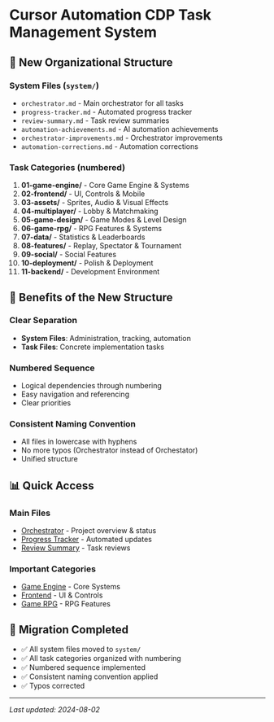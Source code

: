 # Cursor Automation CDP Task Management System

## 📁 **New Organizational Structure**

### **System Files** (`system/`)
- `orchestrator.md` - Main orchestrator for all tasks
- `progress-tracker.md` - Automated progress tracker
- `review-summary.md` - Task review summaries
- `automation-achievements.md` - AI automation achievements
- `orchestrator-improvements.md` - Orchestrator improvements
- `automation-corrections.md` - Automation corrections

### **Task Categories** (numbered)
1. **01-game-engine/** - Core Game Engine & Systems
2. **02-frontend/** - UI, Controls & Mobile
3. **03-assets/** - Sprites, Audio & Visual Effects
4. **04-multiplayer/** - Lobby & Matchmaking
5. **05-game-design/** - Game Modes & Level Design
6. **06-game-rpg/** - RPG Features & Systems
7. **07-data/** - Statistics & Leaderboards
8. **08-features/** - Replay, Spectator & Tournament
9. **09-social/** - Social Features
10. **10-deployment/** - Polish & Deployment
11. **11-backend/** - Development Environment

## 🎯 **Benefits of the New Structure**

### **Clear Separation**
- **System Files**: Administration, tracking, automation
- **Task Files**: Concrete implementation tasks

### **Numbered Sequence**
- Logical dependencies through numbering
- Easy navigation and referencing
- Clear priorities

### **Consistent Naming Convention**
- All files in lowercase with hyphens
- No more typos (Orchestrator instead of Orchestator)
- Unified structure

## 📊 **Quick Access**

### **Main Files**
- [Orchestrator](system/orchestrator.md) - Project overview & status
- [Progress Tracker](system/progress-tracker.md) - Automated updates
- [Review Summary](system/review-summary.md) - Task reviews

### **Important Categories**
- [Game Engine](01-game-engine/) - Core Systems
- [Frontend](02-frontend/) - UI & Controls
- [Game RPG](06-game-rpg/) - RPG Features

## 🔄 **Migration Completed**
- ✅ All system files moved to `system/`
- ✅ All task categories organized with numbering
- ✅ Numbered sequence implemented
- ✅ Consistent naming convention applied
- ✅ Typos corrected

---
*Last updated: 2024-08-02* 